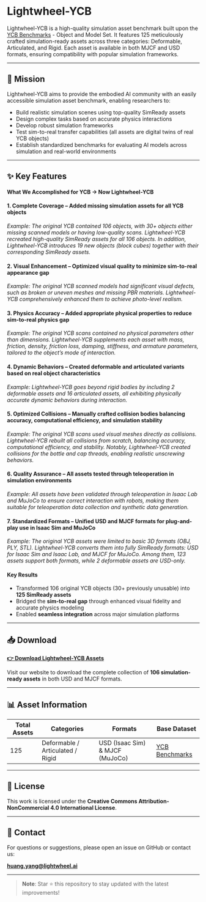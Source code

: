 # Lightwheel-YCB

Lightwheel-YCB is a high-quality simulation asset benchmark built upon the [YCB Benchmarks](http://www.ycbbenchmarks.com/) - Object and Model Set. It features 125 meticulously crafted simulation-ready assets across three categories: Deformable, Articulated, and Rigid. Each asset is available in both MJCF and USD formats, ensuring compatibility with popular simulation frameworks.

---

## 🎯 Mission

Lightwheel-YCB aims to provide the embodied AI community with an easily accessible simulation asset benchmark, enabling researchers to:

- Build realistic simulation scenes using top-quality SimReady assets
- Design complex tasks based on accurate physics interactions
- Develop robust simulation frameworks
- Test sim-to-real transfer capabilities (all assets are digital twins of real YCB objects)
- Establish standardized benchmarks for evaluating AI models across simulation and real-world environments

---

## ✨ Key Features

#### What We Accomplished for YCB → Now Lightwheel-YCB  

#### 1. Complete Coverage – Added missing simulation assets for all YCB objects  
*Example: The original YCB contained 106 objects, with 30+ objects either missing scanned models or having low-quality scans. Lightwheel-YCB recreated high-quality SimReady assets for all 106 objects. In addition, Lightwheel-YCB introduces 19 new objects (block cubes) together with their corresponding SimReady assets.*  

#### 2. Visual Enhancement – Optimized visual quality to minimize sim-to-real appearance gap  
*Example: The original YCB scanned models had significant visual defects, such as broken or uneven meshes and missing PBR materials. Lightwheel-YCB comprehensively enhanced them to achieve photo-level realism.*  

#### 3. Physics Accuracy – Added appropriate physical properties to reduce sim-to-real physics gap  
*Example: The original YCB scans contained no physical parameters other than dimensions. Lightwheel-YCB supplements each asset with mass, friction, density, friction loss, damping, stiffness, and armature parameters, tailored to the object’s mode of interaction.*  

#### 4. Dynamic Behaviors – Created deformable and articulated variants based on real object characteristics  
*Example: Lightwheel-YCB goes beyond rigid bodies by including 2 deformable assets and 16 articulated assets, all exhibiting physically accurate dynamic behaviors during interaction.*  

#### 5. Optimized Collisions – Manually crafted collision bodies balancing accuracy, computational efficiency, and simulation stability  
*Example: The original YCB scans used visual meshes directly as collisions. Lightwheel-YCB rebuilt all collisions from scratch, balancing accuracy, computational efficiency, and stability. Notably, Lightwheel-YCB created collisions for the bottle and cap threads, enabling realistic unscrewing behaviors.*  

#### 6. Quality Assurance – All assets tested through teleoperation in simulation environments  
*Example: All assets have been validated through teleoperation in Isaac Lab and MuJoCo to ensure correct interaction with robots, making them suitable for teleoperation data collection and synthetic data generation.*  

#### 7. Standardized Formats – Unified USD and MJCF formats for plug-and-play use in Isaac Sim and MuJoCo  
*Example: The original YCB assets were limited to basic 3D formats (OBJ, PLY, STL). Lightwheel-YCB converts them into fully SimReady formats: USD for Isaac Sim and Isaac Lab, and MJCF for MuJoCo. Among them, 123 assets support both formats, while 2 deformable assets are USD-only.*  

#### Key Results
- Transformed 106 original YCB objects (30+ previously unusable) into **125 SimReady assets**  
- Bridged the **sim-to-real gap** through enhanced visual fidelity and accurate physics modeling  
- Enabled **seamless integration** across major simulation platforms  


---

## 📥 Download

**[👉 Download Lightwheel-YCB Assets](https://lightwheel.ai/)**  

Visit our website to download the complete collection of **106 simulation-ready assets** in both USD and MJCF formats.

---

## 📊 Asset Information

| **Total Assets** | **Categories** | **Formats** | **Base Dataset** |
|------------------|----------------|--------------|-------------------|
| 125 | Deformable / Articulated / Rigid | USD (Isaac Sim) & MJCF (MuJoCo) | [YCB Benchmarks](http://www.ycbbenchmarks.com/) |

---

## 📄 License

This work is licensed under the **Creative Commons Attribution-NonCommercial 4.0 International License**.

---

## 📧 Contact

For questions or suggestions, please open an issue on GitHub or contact us:

**huang.yang@lightwheel.ai**

---

> **Note**: Star ⭐ this repository to stay updated with the latest improvements!
